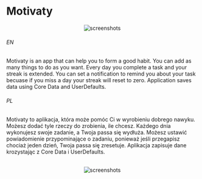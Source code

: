 # Motivaty

<p align="center">
  <img src="https://user-images.githubusercontent.com/71329150/107874944-678b7880-6ebd-11eb-93f8-27f08a08ec39.png" alt="screenshots">
</p>

###### EN
Motivaty is an app that can help you to form a good habit. You can add as many things to do as you want. Every day you complete a task and your streak is extended. You can set a notification to remind you about your task becuase if you miss a day your streak will reset to zero. Application saves data using Core Data and UserDefaults.

###### PL
Motivaty to aplikacja, która może pomóc Ci w wyrobieniu dobrego nawyku. Możesz dodać tyle rzeczy do zrobienia, ile chcesz. Każdego dnia wykonujesz swoje zadanie, a Twoja passa się wydłuża. Możesz ustawić powiadomienie przypominające o zadaniu, ponieważ jeśli przegapisz chociaż jeden dzień, Twoja passa się zresetuje. Aplikacja zapisuje dane krozystając z Core Data i UserDefaults.
<br><br>
<p align="center">
  <img src="https://user-images.githubusercontent.com/71329150/107874945-69553c00-6ebd-11eb-8a16-5da7408906f3.png" alt="screenshots">
</p>
